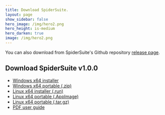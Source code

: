 ```yaml
---
title: Download SpiderSuite.
layout: page
show_sidebar: false
hero_image: /img/hero2.png
hero_height: is-medium
hero_darken: true
image: /img/hero2.png
---
```


You can also download from SpiderSuite's Github repository [release page](https://3nock.github.io/SpiderSuite/releases).

## Download SpiderSuite v1.0.0 

- [Windows x64 installer]()
- [Windows x64 portable (.zip)]()
- [Linux x64 installer (.run)]()
- [Linux x64 portable (.AppImage)]()
- [Linux x64 portable (.tar.gz)]()
- [PDF user guide]()